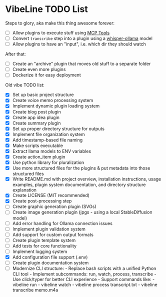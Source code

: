 # VibeLine TODO List

Steps to glory, aka make this thing awesome forever:

- [ ] Allow plugins to execute stuff using [MCP Tools](https://github.com/patruff/ollama-mcp-bridge)
- [ ] Convert `transcribe` step into a plugin using a [whisper-ollama](https://ollama.com/search?q=whisper) model
- [ ] Allow plugins to have an "input", i.e. which dir they should watch

After that:
- [ ] Create an "archive" plugin that moves old stuff to a separate folder
- [ ] Create even more plugins
- [ ] Dockerize it for easy deployment

Old vibe TODO list:

- [x] Set up basic project structure
- [x] Create voice memo processing system
- [x] Implement dynamic plugin loading system
- [x] Create blog post plugin
- [x] Create app idea plugin
- [x] Create summary plugin
- [x] Set up proper directory structure for outputs
- [x] Implement file organization system
- [x] Add timestamp-based file naming
- [x] Make scripts executable
- [x] Extract llama models to ENV variables
- [x] Create action_item plugin
- [x] Use python library for pluralization
- [x] Use more structured files for the plugins & put metadata into those structured files
- [x] Write README.md with project overview, installation instructions, usage examples, plugin system documentation, and directory structure explanation
- [x] Create LICENSE (MIT recommended)
- [x] Create post-processing step
- [ ] Create graphic generation plugin (SVGs)
- [ ] Create image generation plugin (jpgs - using a local StableDiffusion model)
- [ ] Add error handling for Ollama connection issues
- [ ] Implement plugin validation system
- [ ] Add support for custom output formats
- [ ] Create plugin template system
- [ ] Add tests for core functionality
- [ ] Implement logging system
- [x] Add configuration file support (.env)
- [ ] Create plugin documentation system
- [ ] Modernize CLI structure:
      - Replace bash scripts with a unified Python CLI tool
      - Implement subcommands: run, watch, process, transcribe
      - Use click/typer for better CLI experience
      - Support commands like:
        - vibeline run
        - vibeline watch
        - vibeline process transcript.txt
        - vibeline transcribe memo.m4a 